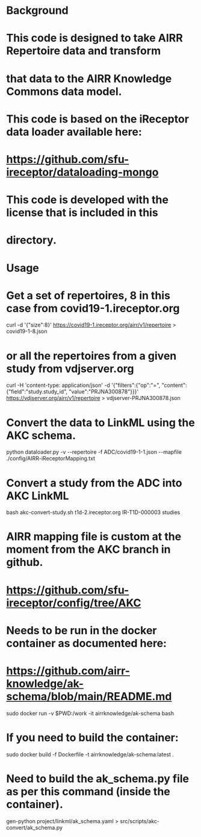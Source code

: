 # Background
# 
# This code is designed to take AIRR Repertoire data and transform
# that data to the AIRR Knowledge Commons data model. 
# 
# This code is based on the iReceptor data loader available here:
# 
# https://github.com/sfu-ireceptor/dataloading-mongo
# 
# This code is developed with the license that is included in this
# directory.

# Usage

# Get a set of repertoires, 8 in this case from covid19-1.ireceptor.org

curl -d '{"size":8}' https://covid19-1.ireceptor.org/airr/v1/repertoire > covid19-1-8.json

# or all the repertoires from a given study from vdjserver.org

curl -H 'content-type: application/json' -d '{"filters":{"op":"=", "content": {"field":"study.study_id", "value":"PRJNA300878"}}}' https://vdjserver.org/airr/v1/repertoire > vdjserver-PRJNA300878.json

# Convert the data to LinkML using the AKC schema.

python dataloader.py -v --repertoire -f ADC/covid19-1-1.json --mapfile ./config/AIRR-iReceptorMapping.txt

# Convert a study from the ADC into AKC LinkML

bash akc-convert-study.sh t1d-2.ireceptor.org IR-T1D-000003 studies

# AIRR mapping file is custom at the moment from the AKC branch in github.

# https://github.com/sfu-ireceptor/config/tree/AKC

# Needs to be run in the docker container as documented here:

# https://github.com/airr-knowledge/ak-schema/blob/main/README.md

sudo docker run -v $PWD:/work -it airrknowledge/ak-schema bash

# If you need to build the container:

sudo docker build -f Dockerfile -t airrknowledge/ak-schema:latest .

# Need to build the ak_schema.py file as per this command (inside the container).

gen-python project/linkml/ak_schema.yaml > src/scripts/akc-convert/ak_schema.py

